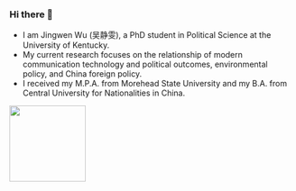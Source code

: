 ### Hi there 👋
- I am Jingwen Wu (吴静雯), a PhD student in Political Science at the University of Kentucky. 
- My current research focuses on the relationship of modern communication technology and political outcomes, environmental policy, and China foreign policy. 
- I received my M.P.A. from Morehead State University and my B.A. from Central University for Nationalities in China.

<!-- ### 今年汇总 ✨ -->
<!-- <img align="" height="135px" src="https://github-readme-stats.vercel.app/api?username=jwu12351&hide_title=true&hide_border=true&show_icons=true&include_all_commits=true&line_height=21&bg_color=0,EC6C6C,FFD479,FFFC79,73FA79&theme=graywhite&locale=cn" /> -->

<img align="" height="135px" src="https://github-readme-stats.vercel.app/api/top-langs/?username=jwu12351&hide_title=true&hide_border=true&layout=compact&bg_color=0,73FA79,73FDFF,D783FF&theme=graywhite&locale=cn" />

<!--
**jwu12351/jwu12351** is a ✨ _special_ ✨ repository because its `README.md` (this file) appears on your GitHub profile.
Here are some ideas to get you started:
- 🔭 I’m currently working on ...
- 🌱 I’m currently learning ...
- 👯 I’m looking to collaborate on ...
- 🤔 I’m looking for help with ...
- 💬 Ask me about ...
- 📫 How to reach me: ...
- 😄 Pronouns: ...
- ⚡ Fun fact: ...
-->
